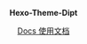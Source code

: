 <p align="center">
<b>Hexo-Theme-Dipt</b>
</p>

<div align="center">
  
[Docs 使用文档](A-small-programmer.github.io)
